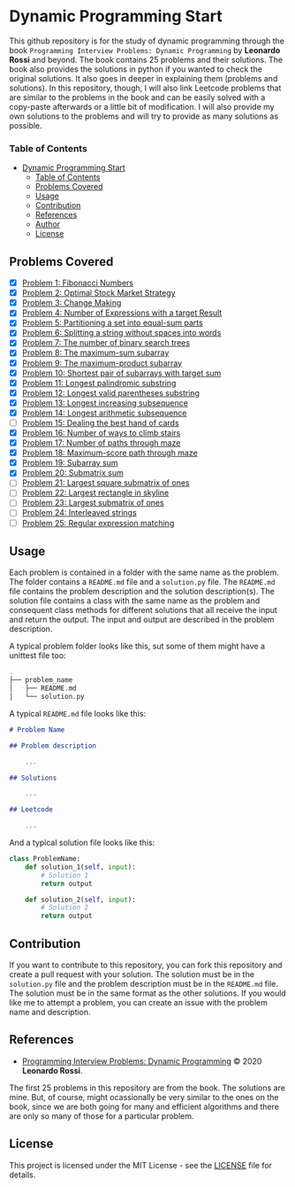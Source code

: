 # Dynamic Programming Start

This github repository is for the study of dynamic programming through the book `Programming Interview Problems: Dynamic Programming` by <b>Leonardo Rossi</b> and beyond. The book contains 25 problems and their solutions. The book also provides the solutions in python if you wanted to check the original solutions. It also goes in deeper in explaining them (problems and solutions). In this repository, though, I will also link Leetcode problems that are similar to the problems in the book and can be easily solved with a copy-paste afterwards or a little bit of modification. I will also provide my own solutions to the problems and will try to provide as many solutions as possible.

### Table of Contents

- [Dynamic Programming Start](#dynamic-programming-start)
  - [Table of Contents](#table-of-contents)
  - [Problems Covered](#problems-covered)
  - [Usage](#usage)
  - [Contribution](#contribution)
  - [References](#references)
  - [Author](#author)
  - [License](#license)

## Problems Covered

- [x] [Problem 1: Fibonacci Numbers](the_fibonacci_sequence)
- [x] [Problem 2: Optimal Stock Market Strategy](optimal_stock_market_strategy)
- [x] [Problem 3: Change Making](change_making)
- [x] [Problem 4: Number of Expressions with a target Result](number_of_expressions_with_a_target_result)
- [x] [Problem 5: Partitioning a set into equal-sum parts](partitioning_a_set_into_equal_sum_parts)
- [x] [Problem 6: Splitting a string without spaces into words](splitting_a_string_without_spaces_into_words)
- [x] [Problem 7: The number of binary search trees](the_number_of_binary_search_trees)
- [x] [Problem 8: The maximum-sum subarray](the_maximum_sum_subarray)
- [x] [Problem 9: The maximum-product subarray](the_maximum_product_subarray)
- [x] [Problem 10: Shortest pair of subarrays with target sum](shortest_pair_of_subarrays_with_target_sum)
- [x] [Problem 11: Longest palindromic substring](longest_palindromic_substring)
- [x] [Problem 12: Longest valid parentheses substring](longest_valid_parentheses_substring)
- [x] [Problem 13: Longest increasing subsequence](longest_increasing_subsequence)
- [x] [Problem 14: Longest arithmetic subsequence](longest_arithmetic_subsequence)
- [ ] [Problem 15: Dealing the best hand of cards](dealing_the_best_hand_of_cards)
- [x] [Problem 16: Number of ways to climb stairs](number_of_ways_to_climb_stairs)
- [x] [Problem 17: Number of paths through maze](number_of_paths_through_maze)
- [x] [Problem 18: Maximum-score path through maze](maximum_score_path_through_maze)
- [x] [Problem 19: Subarray sum](subarray_sum)
- [x] [Problem 20: Submatrix sum](submatrix_sum)
- [ ] [Problem 21: Largest square submatrix of ones](largest_square_submatrix_of_ones)
- [ ] [Problem 22: Largest rectangle in skyline](largest_rectangle_in_skyline)
- [ ] [Problem 23: Largest submatrix of ones](largest_submatrix_of_ones)
- [ ] [Problem 24: Interleaved strings](interleaved_strings)
- [ ] [Problem 25: Regular expression matching](regular_expression_matching)

## Usage

Each problem is contained in a folder with the same name as the problem. The folder contains a `README.md` file and a `solution.py` file. The `README.md` file contains the problem description and the solution description(s). The solution file contains a class with the same name as the problem and consequent class methods for different solutions that all receive the input and return the output. The input and output are described in the problem description.

A typical problem folder looks like this, sut some of them might have a unittest file too:

```sh
.
├── problem_name
│   ├── README.md
│   └── solution.py
```

A typical `README.md` file looks like this:

```markdown
# Problem Name

## Problem description

    ...

## Solutions

    ...

## Leetcode

    ...
```

And a typical solution file looks like this:

```python
class ProblemName:
    def solution_1(self, input):
        # Solution 1
        return output

    def solution_2(self, input):
        # Solution 2
        return output
```

## Contribution

If you want to contribute to this repository, you can fork this repository and create a pull request with your solution. The solution must be in the `solution.py` file and the problem description must be in the `README.md` file. The solution must be in the same format as the other solutions. If you would like me to attempt a problem, you can create an issue with the problem name and description.

## References

- [Programming Interview Problems: Dynamic Programming](https://www.amazon.com/Programming-Interview-Problems-Dynamic-solutions-ebook/dp/B08RRQWV21) ©️ 2020 <b>Leonardo Rossi</b>.

The first 25 problems in this repository are from the book. The solutions are mine. But, of course, might ocassionally be very similar to the ones on the book, since we are both going for many and efficient algorithms and there are only so many of those for a particular problem.

## License

This project is licensed under the MIT License - see the [LICENSE](LICENSE) file for details.
